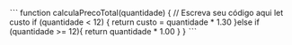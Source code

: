 ˋˋˋ function calculaPrecoTotal(quantidade) {
   // Escreva seu código aqui
 let custo
  if (quantidade < 12) {
    return custo = quantidade * 1.30
  }else if (quantidade >= 12){
  return quantidade * 1.00
  }
}
    ˋˋˋ 